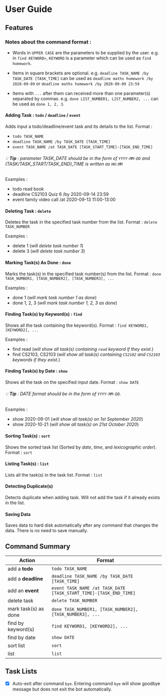 # User Guide

## Features 

### Notes about the command format :
- Words in `UPPER CASE` are the parameters to be supplied by the user.
  e.g. in `find KEYWORD>`, `KEYWORD` is a parameter which can be used as `find homework`.
  
- Items in square brackets are optional.
  e.g. `deadline TASK_NAME /by TASK_DATE [TASK_TIME]` can be used as `deadline maths homework /by 2020-09-09` or `deadline maths homework /by 2020-09-09 23:59`

- Items with `...` after them can received more than one parameter(s) separated by commas.
  e.g. `done LIST_NUMBER1, LIST_NUMBER2, ...` can be used as `done 1, 2, 3`.

#### Adding Task : `todo` / `deadline` / `event`
Adds input a todo/deadline/event task and its details to the list.
Format : 
- `todo TASK_NAME` 
- `deadline TASK_NAME /by TASK_DATE [TASK_TIME]` 
- `event TASK_NAME /at TASK_DATE [TASK_START_TIME]-[TASK_END_TIME]`

###### :bulb: **Tip** : parameter TASK_DATE should be in the form of `YYYY-MM-DD` and (TASK/TASK_START/TASK_END)_TIME is written as `HH:MM`

Examples :
- todo read book
- deadline CS2103 Quiz 6 /by 2020-09-14 23:59
- event family video call /at 2020-09-13 11:00-13:00

#### Deleting Task : `delete`
Deletes the task in the specified task number from the list.
Format : `delete TASK_NUMBER`

Examples :
- delete 1 (*will delete task number 1*)
- delete 3 (*will delete task number 3*)

#### Marking Task(s) As Done : `done`
Marks the task(s) in the specified task number(s) from the list.
Format : `done TASK_NUMBER1, [TASK_NUMBER2], [TASK_NUMBER3], ...`

Examples :
- done 1 (*will mark task number 1 as done*)
- done 1, 2, 3 (*will mark task number 1, 2, 3 as done*)


#### Finding Task(s) by Keyword(s) : `find`
Shows all the task containing the keyword(s).
Format : `find KEYWORD1, [KEYWORD2], ...`

Examples :
- find read (*will show all task(s) containing `read` keyword if they exist.*) 
- find CS2103, CS2103 (*will show all task(s) containing `CS2102` and `CS2103` keywords if they exist.*)


#### Finding Task(s) by Date : `show`
Shows all the task on the specified input date.
Format : `show DATE`

###### :bulb: **Tip** : DATE format should be in the form of `YYYY-MM-DD`.

Examples :
- show 2020-09-01 (*will show all task(s) on 1st September 2020*)
- show 2020-10-21 (*will show all task(s) on 21st October 2020*)


#### Sorting Task(s) : `sort`
Shows the sorted task list (Sorted by _date_, _time_, and _lexicographic order_).
Format : `sort`


#### Listing Task(s) : `list`
Lists all the task(s) in the task list.
Format : `list`


#### Detecting Duplicate(s)
Detects duplicate when adding task. Will not add the task if it already exists in the list.


#### Saving Data 
Saves data to hard disk automatically after any command that changes the data. There is no need to save manually.



## Command Summary

Action | Format
------ | ------
add a **todo** | `todo TASK_NAME`
add a **deadline** | `deadline TASK_NAME /by TASK_DATE [TASK_TIME]` 
add an **event** | `event TASK_NAME /at TASK_DATE [TASK_START_TIME]-[TASK_END_TIME]`
delete task | `delete TASK_NUMBER`
mark task(s) as done | `done TASK_NUMBER1, [TASK_NUMBER2], [TASK_NUMBER3], ...`
find by keyword(s) | `find KEYWORD1, [KEYWORD2], ...`
find by date | `show DATE`
sort list | `sort`
list | `list`



## Task Lists
- [x] Auto-exit after command `bye`. Entering command `bye` will show goodbye message but does not exit the bot automatically.
